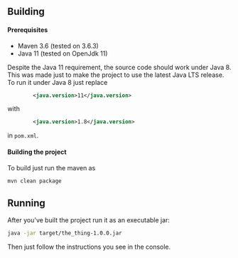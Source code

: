 ## Building
#### Prerequisites

 * Maven 3.6 (tested on 3.6.3)
 * Java 11 (tested on OpenJdk 11)

Despite the Java 11 requirement, the source code should work under Java 8. This was made just to make the project to use the latest Java LTS release. To run it under Java 8 just replace
```xml
        <java.version>11</java.version>
```
with
```xml
        <java.version>1.8</java.version>
```
in `pom.xml`.
#### Building the project
To build just run the maven as
```bash
mvn clean package
```

## Running
After you've built the project run it as an executable jar:
```bash
java -jar target/the_thing-1.0.0.jar
```
Then just follow the instructions you see in the console.
